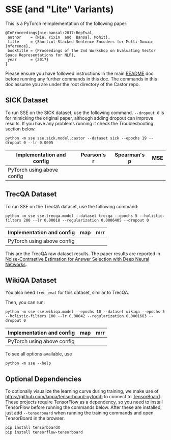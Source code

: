 # SSE (and "Lite" Variants)

This is a PyTorch reimplementation of the following paper:

```
@InProceedings{nie-bansal:2017:RepEval,
 author    = {Nie, Yixin  and  Bansal, Mohit},
 title     = {Shortcut-Stacked Sentence Encoders for Multi-Domain Inference},
 booktitle = {Proceedings of the 2nd Workshop on Evaluating Vector Space Representations for NLP},
 year      = {2017}
}
```


Please ensure you have followed instructions in the main [README](../README.md) doc before running any further commands in this doc.
The commands in this doc assume you are under the root directory of the Castor repo.

## SICK Dataset

To run SSE on the SICK dataset, use the following command. `--dropout 0` is for mimicking the original paper, although adding dropout can improve results. If you have any problems running it check the Troubleshooting section below.

```
python -m sse sse.sick.model.castor --dataset sick --epochs 19 --dropout 0 --lr 0.0005
```

| Implementation and config        | Pearson's r   | Spearman's p  | MSE        |
| -------------------------------- |:-------------:|:-------------:|:----------:|
| PyTorch using above config       |         |         |      |

## TrecQA Dataset

To run SSE on the TrecQA dataset, use the following command:
```
python -m sse sse.trecqa.model --dataset trecqa --epochs 5 --holistic-filters 200 --lr 0.00018 --regularization 0.0006405 --dropout 0
```

| Implementation and config        | map    | mrr    |
| -------------------------------- |:------:|:------:|
| PyTorch using above config       |   |   |

This are the TrecQA raw dataset results. The paper results are reported in [Noise-Contrastive Estimation for Answer Selection with Deep Neural Networks](https://dl.acm.org/citation.cfm?id=2983872).

## WikiQA Dataset

You also need `trec_eval` for this dataset, similar to TrecQA.

Then, you can run:
```
python -m sse sse.wikiqa.model --epochs 10 --dataset wikiqa --epochs 5 --holistic-filters 100 --lr 0.00042 --regularization 0.0001683 --dropout 0
```
| Implementation and config        | map    | mrr    |
| -------------------------------- |:------:|:------:|
| PyTorch using above config       |   |   |


To see all options available, use
```
python -m sse --help
```

## Optional Dependencies

To optionally visualize the learning curve during training, we make use of https://github.com/lanpa/tensorboard-pytorch to connect to [TensorBoard](https://github.com/tensorflow/tensorboard). These projects require TensorFlow as a dependency, so you need to install TensorFlow before running the commands below. After these are installed, just add `--tensorboard` when running the training commands and open TensorBoard in the browser.

```sh
pip install tensorboardX
pip install tensorflow-tensorboard
```
